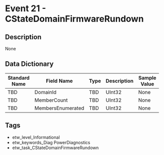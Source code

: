 # Event 21 - CStateDomainFirmwareRundown

## Description
None

## Data Dictionary
|Standard Name|Field Name|Type|Description|Sample Value|
|---|---|---|---|---|
|TBD|DomainId|TBD|UInt32|None|None|
|TBD|MemberCount|TBD|UInt32|None|None|
|TBD|MembersEnumerated|TBD|UInt32|None|None|

## Tags
* etw_level_Informational
* etw_keywords_Diag PowerDiagnostics
* etw_task_CStateDomainFirmwareRundown